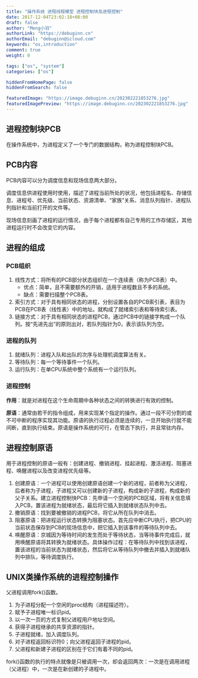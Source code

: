 ```yaml
---
title: "操作系统 进程线程模型 进程控制块及进程控制"
date: 2017-12-04T23:02:18+08:00
draft: false
author: "Meng小羽"
authorLink: "https://debuginn.cn"
authorEmail: "debuginn@icloud.com"
keywords: "os,introduction"
comment: true
weight: 0

tags: ["os", "system"]
categories: ["os"]

hiddenFromHomePage: false
hiddenFromSearch: false

featuredImage: "https://image.debuginn.cn/202302221853276.jpg"
featuredImagePreview: "https://image.debuginn.cn/202302221853276.jpg"
---
```


## 进程控制块PCB

在操作系统中，为进程定义了一个专门的数据结构，称为进程控制块PCB。

## PCB内容

PCB内容可以分为调度信息和现场信息两大部分。

调度信息供进程使用时使用，描述了进程当前所处的状况，他包括进程名、存储信息、进程号、优先级、当前状态、资源清单、“家族”关系、消息队列指针、进程队列指针和当前打开的文件等。

现场信息刻画了进程的运行情况，由于每个进程都有自己专用的工作存储区，其他进程运行时不会改变它的内容。

## 进程的组成

### PCB组织

1. 线性方式：将所有的PCB部分状态组织在一个连续表（称为PCB表）中。
   - 优点：简单，且不需要额外的开销，适用于进程数且不多的系统。 
   - 缺点：需要扫描整个PCB表。
2. 索引方式：对于具有相同状态的进程，分别设置各自的PCB索引表，表目为PCB在PCB表（线性表）中的地址。就构成了就绪索引表和等待索引表。 
3. 链接方式：对于具有相同状态的进程PCB，通过PCB中的链接字构成一个队列。按“先进先出”的原则出对，若队列指针为0，表示该队列为空。

### 进程的队列

1. 就绪队列：进程入队和出队的次序与处理机调度算法有关。 
2. 等待队列：每一个等待事件一个队列。 
3. 运行队列：在单CPU系统中整个系统有一个运行队列。

### 进程控制

**作用**：就是对进程在这个生命周期中各种状态之间的转换进行有效的控制。

**原语**：通常由若干的指令组成，用来实现某个指定的操作。通过一段不可分割的或不可中断的程序实现其功能。原语的执行过程必须是连续的，一旦开始执行就不能间断，直到执行结束。原语是操作系统的可行，在管态下执行，并且常驻内存。

## 进程控制原语

用于进程控制的原语一般有：创建进程、撤销进程、挂起进程、激活进程、阻塞进程、唤醒进程以及改变进程优先级等。

1. 创建原语：一个进程可以使用创建原语创建一个新的进程，前者称为父进程，后者称为子进程，子进程又可以创建新的子进程，构成新的子进程，构成新的父子关系。建立进程控制快PCB：先申请一个空闲的PCB区域，将有关信息填入PCB，置该进程为就绪状态，最后将它插入到就绪状态队列中去。 
2. 撤销原语：找到要被撤销的进程PCB，将它从所在队列中消去。 
3. 阻塞原语：把进程运行状态转换为阻塞状态。首先应中断CPU执行，把CPU的当前状态保存到PCB的现场信息中，把它插入到该事件的等待队列中去。 
4. 唤醒原语：京城因为等待时间的发生而处于等待状态，当等待事件完成后，就用唤醒原语将其转换为就绪状态。具体操作过程：在等待队列中找到该进程，置该进程的当前状态为就绪状态，然后将它从等待队列中撤去并插入到就绪队列中排队，等待调度执行。

## UNIX类操作系统的进程控制操作

父进程调用fork()函数。

1. 为子进程分配一个空闲的proc结构（进程描述符）。 
2. 赋予子进程唯一标识pid。 
3. 以一次一页的方式复制父进程用户地址空间。 
4. 获得子进程继承的共享资源的指针。 
5. 子进程就绪，加入调度队列。 
6. 对子进程返回标识符0；向父进程返回子进程的pid。 
7. 父进程和新建子进程的区别在于它们有着不同的pid。

fork()函数的执行的特点就像是只被调用一次，却会返回两次：一次是在调用进程（父进程）中，一次是在新创建的子进程中。
